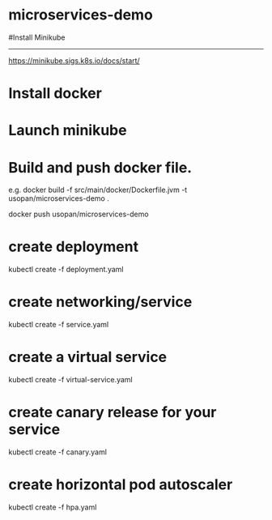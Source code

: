 # microservices-demo

#Install Minikube
______________________
https://minikube.sigs.k8s.io/docs/start/

# Install docker

# Launch minikube

# Build and push docker file.
e.g.
docker build -f src/main/docker/Dockerfile.jvm -t usopan/microservices-demo .

docker push usopan/microservices-demo
# create deployment
kubectl create -f deployment.yaml
# create networking/service
kubectl create -f service.yaml
# create a virtual service
kubectl create -f virtual-service.yaml
# create canary release for your service
kubectl create -f canary.yaml
# create horizontal pod autoscaler
kubectl create -f hpa.yaml



